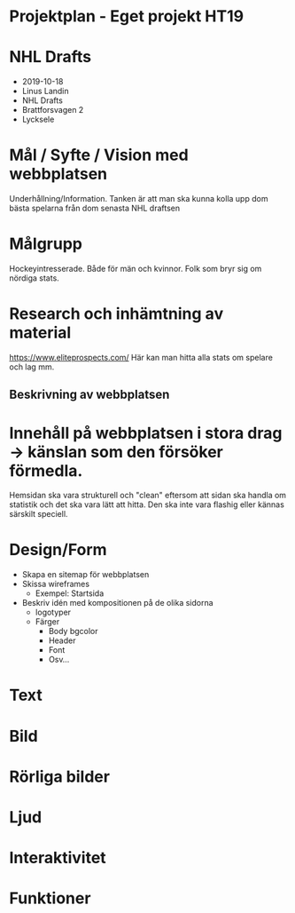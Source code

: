 # Projektplan - Eget projekt HT19

# NHL Drafts
- 2019-10-18
- Linus Landin
- NHL Drafts
- Brattforsvagen 2
- Lycksele

# Mål / Syfte / Vision med webbplatsen
Underhållning/Information. Tanken är att man ska kunna kolla upp dom bästa spelarna från dom senasta NHL draftsen
# Målgrupp
Hockeyintresserade. Både för män och kvinnor. Folk som bryr sig om nördiga stats.
# Research och inhämtning av material
https://www.eliteprospects.com/  Här kan man hitta alla stats om spelare och lag mm. 
## Beskrivning av webbplatsen

# Innehåll på webbplatsen i stora drag -> känslan som den försöker förmedla.
Hemsidan ska vara strukturell och "clean" eftersom att sidan ska handla om statistik och det ska vara lätt att hitta. Den ska inte vara flashig eller kännas särskilt speciell. 
# Design/Form
* Skapa en sitemap för webbplatsen
* Skissa wireframes 
    * Exempel: Startsida
* Beskriv idén med kompositionen på de olika sidorna 
    * logotyper
    * Färger
        * Body bgcolor
        * Header 
        * Font
        * Osv… 


# Text

# Bild

# Rörliga bilder

# Ljud

# Interaktivitet 

# Funktioner 